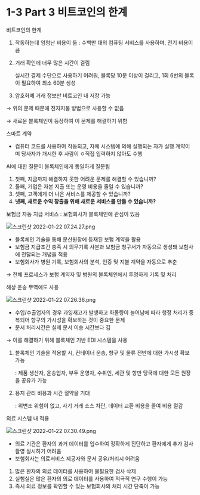 # 1-3 Part 3 비트코인의 한계

비트코인의 한계

1. 작동하는데 엄청난 비용이 듦 : 수백만 대의 컴퓨팅 서비스를 사용하며, 전기 비용이 큼
2. 거래 확인에 너무 많은 시간이 걸림
    
    실시간 결제 수단으로 사용하기 어려워, 블록당 10분 이상이 걸리고, 1회 6번의 블록이 필요하여 최소 60분 생성
    
3. 암호화폐 거래 정보만 비트코인 내 저장 가능

→ 위의 문제 때문에 전자지불 방법으로 사용할 수 없음

→ 새로운 블록체인이 등장하여 이 문제를 해결하기 위함

스마트 계약

- 컴퓨터 코드를 사용하여 작동되고, 자체 시스템에 의해 실행되는 자가 실행 계약이며 당사자가 개시한 후 사람이 ㅇ직접 입력하지 않아도 수행

AI에 대한 질문이 블록체인에게 동일하게 질문됨

1. 첫째, 지금까지 해결하지 못한 어려운 문제를 해결할 수 있습니까?
2. 둘째, 기업은 자본 지출 또는 운영 비용을 줄일 수 있습니까?
3. 셋째, 고객에게 더 나은 서비스를 제공할 수 있습니까?
4. **넷째, 새로운 수익 창출을 위해 새로운 서비스를 만들 수 있습니까?**

보험금 자동 지급 서비스 : 보험회사가 블록체인에 관심이 있음

![스크린샷 2022-01-22 07.24.27.png](1-3%20Part%203%20%E1%84%87%E1%85%B5%E1%84%90%E1%85%B3%E1%84%8F%E1%85%A9%E1%84%8B%E1%85%B5%E1%86%AB%E1%84%8B%E1%85%B4%20%E1%84%92%E1%85%A1%E1%86%AB%E1%84%80%E1%85%A8%209290225ba3a6429faaa308fbbd62f77c/%E1%84%89%E1%85%B3%E1%84%8F%E1%85%B3%E1%84%85%E1%85%B5%E1%86%AB%E1%84%89%E1%85%A3%E1%86%BA_2022-01-22_07.24.27.png)

- 블록체인 기술을 통해 분산원장에 등재된 보험 계약을 활용
- 보험금 지급조건 충족 시 의무기록 사본과 보험금 청구서가 자동으로 생성돼 보험사에 전달되는 개념을 적용
- 보험회사가 병원 기록, 보험회사의 분석, 인증 및 지불 계약을 자동으로 추춘

→ 전체 프로세스가 보험 계약자 및 병원의 블록체인에서 투명하게 기록 및 처리

해상 운송 무역에도 사용

![스크린샷 2022-01-22 07.26.36.png](1-3%20Part%203%20%E1%84%87%E1%85%B5%E1%84%90%E1%85%B3%E1%84%8F%E1%85%A9%E1%84%8B%E1%85%B5%E1%86%AB%E1%84%8B%E1%85%B4%20%E1%84%92%E1%85%A1%E1%86%AB%E1%84%80%E1%85%A8%209290225ba3a6429faaa308fbbd62f77c/%E1%84%89%E1%85%B3%E1%84%8F%E1%85%B3%E1%84%85%E1%85%B5%E1%86%AB%E1%84%89%E1%85%A3%E1%86%BA_2022-01-22_07.26.36.png)

- 수입/수출업자의 경우 과잉재고가 발생하고 화물량이 늘어남에 따라 행정 처리가 중복되어 항구의 가시성을 확보하는 것이 중요한 문제
- 문서 처리시간은 실제 문서 이송 시간보다 김

→ 이를 해결하기 위해 블록체인 기반 EDI 시스템을 사용

1. 블록체인 기술을 적용할 시, 컨테이너 운송, 항구 및 물류 전반에 대한 가시성 확보 가능
    
    : 제품 생산자, 운송업자, 부두 운영자, 수취인, 세관 및 항만 당국에 대한 모든 원장을 공유가 가능
    
2. 용지 관리 비용과 시간 절약을 기대
    
    : 위변조 위험이 없고, 사기 거래 소스 차단, 데이터 교환 비용을 줄여 비용 절감
    

의료 시스템 내 적용

![스크린샷 2022-01-22 07.30.49.png](1-3%20Part%203%20%E1%84%87%E1%85%B5%E1%84%90%E1%85%B3%E1%84%8F%E1%85%A9%E1%84%8B%E1%85%B5%E1%86%AB%E1%84%8B%E1%85%B4%20%E1%84%92%E1%85%A1%E1%86%AB%E1%84%80%E1%85%A8%209290225ba3a6429faaa308fbbd62f77c/%E1%84%89%E1%85%B3%E1%84%8F%E1%85%B3%E1%84%85%E1%85%B5%E1%86%AB%E1%84%89%E1%85%A3%E1%86%BA_2022-01-22_07.30.49.png)

- 의료 기관은 환자의 과거 데이터를 입수하여 정확하게 진단하고 환자에게 추가 검사 촬영 실시하기 어려움
- 보험회사는 의료서비스 제공자와 문서 공유/처리시 어려움

1. 많은 환자의 의료 데이터를 사용하여 불필요한 검사 삭제
2. 실험실은 많은 환자의 의료 데이터를 사용하여 적극적 연구 수행이 가능
3. 즉시 의료 정보를 확인할 수 있는 보험회사의 처리 시간 단축이 가능